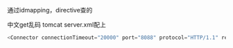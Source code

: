 通过idmapping，directive查的



中文get乱码 tomcat server.xml配上

```javascript
<Connector connectionTimeout="20000" port="8088" protocol="HTTP/1.1" redirectPort="8443" URIEncoding="UTF-8" useBodyEncodingForURI="true" />
```

